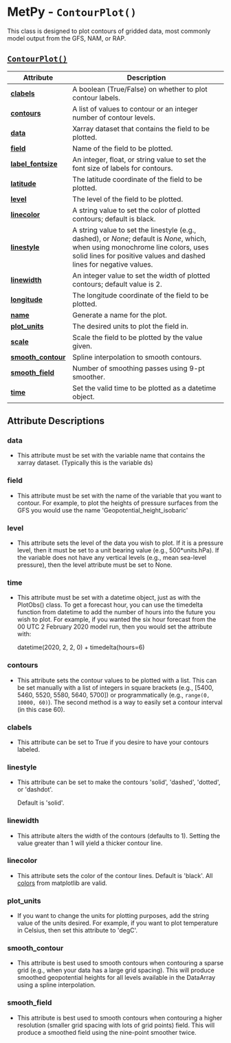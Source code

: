 # MetPy - `ContourPlot()`

This class is designed to plot contours of gridded data, most commonly
model output from the GFS, NAM, or RAP.

## <a href="https://unidata.github.io/MetPy/latest/api/generated/metpy.plots.ContourPlot.html" target="_blank">`ContourPlot()`</a>
  | Attribute | Description |
  | - | - |
  | <a href="https://unidata.github.io/MetPy/latest/api/generated/metpy.plots.ContourPlot.html#metpy.plots.ContourPlot.clabels" target="_blank">**clabels**</a> | A boolean (True/False) on whether to plot contour labels. |
  | <a href="https://unidata.github.io/MetPy/latest/api/generated/metpy.plots.ContourPlot.html#metpy.plots.ContourPlot.contours" target="_blank">**contours**</a> | A list of values to contour or an integer number of contour levels. |
  | <a href="https://unidata.github.io/MetPy/latest/api/generated/metpy.plots.ContourPlot.html#metpy.plots.ContourPlot.data" target="_blank">**data**</a> | Xarray dataset that contains the field to be plotted. |
  | <a href="https://unidata.github.io/MetPy/latest/api/generated/metpy.plots.ContourPlot.html#metpy.plots.ContourPlot.field" target="_blank">**field**</a> | Name of the field to be plotted. |
  | <a href="https://unidata.github.io/MetPy/latest/api/generated/metpy.plots.ContourPlot.html#metpy.plots.ContourPlot.label_fontsize" target="_blank">**label_fontsize**</a> | An integer, float, or string value to set the font size of labels for contours. |
  | <a href="https://unidata.github.io/MetPy/latest/api/generated/metpy.plots.ContourPlot.html#metpy.plots.ContourPlot.latitude" target="_blank">**latitude**</a> | The latitude coordinate of the field to be plotted. |
  | <a href="https://unidata.github.io/MetPy/latest/api/generated/metpy.plots.ContourPlot.html#metpy.plots.ContourPlot.level" target="_blank">**level**</a> | The level of the field to be plotted. |
  | <a href="https://unidata.github.io/MetPy/latest/api/generated/metpy.plots.ContourPlot.html#metpy.plots.ContourPlot.linecolor" target="_blank">**linecolor**</a> | A string value to set the color of plotted contours; default is black. |
  | <a href="https://unidata.github.io/MetPy/latest/api/generated/metpy.plots.ContourPlot.html#metpy.plots.ContourPlot.linestyle" target="_blank">**linestyle**</a> | A string value to set the linestyle (e.g., dashed), or *None*; default is *None*, which, when using monochrome line colors, uses solid lines for positive values and dashed lines for negative values. |
  | <a href="https://unidata.github.io/MetPy/latest/api/generated/metpy.plots.ContourPlot.html#metpy.plots.ContourPlot.linewidth" target="_blank">**linewidth**</a> | An integer value to set the width of plotted contours; default value is 2. |
  | <a href="https://unidata.github.io/MetPy/latest/api/generated/metpy.plots.ContourPlot.html#metpy.plots.ContourPlot.longitude" target="_blank">**longitude**</a> | The longitude coordinate of the field to be plotted. |
  | <a href="https://unidata.github.io/MetPy/latest/api/generated/metpy.plots.ContourPlot.html#metpy.plots.ContourPlot.name" target="_blank">**name**</a> | Generate a name for the plot. |
  | <a href="https://unidata.github.io/MetPy/latest/api/generated/metpy.plots.ContourPlot.html#metpy.plots.ContourPlot.plot_units" target="_blank">**plot_units**</a> | The desired units to plot the field in. |
  | <a href="https://unidata.github.io/MetPy/latest/api/generated/metpy.plots.ContourPlot.html#metpy.plots.ContourPlot.scale" target="_blank">**scale**</a> | Scale the field to be plotted by the value given. |
  | <a href="https://unidata.github.io/MetPy/latest/api/generated/metpy.plots.ContourPlot.html#metpy.plots.ContourPlot.smooth_contour" target="_blank">**smooth_contour**</a> | Spline interpolation to smooth contours. |
  | <a href="https://unidata.github.io/MetPy/latest/api/generated/metpy.plots.ContourPlot.html#metpy.plots.ContourPlot.smooth_field" target="_blank">**smooth_field**</a> | Number of smoothing passes using 9-pt smoother. |
  | <a href="https://unidata.github.io/MetPy/latest/api/generated/metpy.plots.ContourPlot.html#metpy.plots.ContourPlot.time" target="_blank">**time**</a> | Set the valid time to be plotted as a datetime object. |

## Attribute Descriptions

### **data**
 * This attribute must be set with the variable name that contains the
   xarray dataset. (Typically this is the variable ds)

### **field**
* This attribute must be set with the name of the variable that you want
  to contour. For example, to plot the heights of pressure surfaces from
  the GFS you would use the name 'Geopotential_height_isobaric'

### **level**
* This attribute sets the level of the data you wish to plot. If it is a
  pressure level, then it must be set to a unit bearing value (e.g.,
  500\*units.hPa). If the variable does not have any vertical levels
  (e.g., mean sea-level pressure), then the level attribute must be set to
  None.

### **time**
* This attribute must be set with a datetime object, just as with the
  PlotObs() class. To get a forecast hour, you can use the timedelta
  function from datetime to add the number of hours into the future you
  wish to plot. For example, if you wanted the six hour forecast from the
  00 UTC 2 February 2020 model run, then you would set the attribute with:

  datetime(2020, 2, 2, 0) + timedelta(hours=6)

### **contours**
* This attribute sets the contour values to be plotted with a list. This
  can be set manually with a list of integers in square brackets (e.g.,
  [5400, 5460, 5520, 5580, 5640, 5700]) or programmatically (e.g.,
  `range(0, 10000, 60)`). The second method is a way to easily set a
  contour interval (in this case 60).

### **clabels**
* This attribute can be set to True if you desire to have your contours
  labeled.

### **linestyle**
* This attribute can be set to make the contours 'solid', 'dashed',
  'dotted', or 'dashdot'.

  Default is 'solid'.

### **linewidth**
* This attribute alters the width of the contours (defaults to 1). Setting
  the value greater than 1 will yield a thicker contour line.

### **linecolor**
* This attribute sets the color of the contour lines. Default is 'black'.
  All <a href="https://matplotlib.org/stable/_images/sphx_glr_named_colors_003.png" target="_blank">colors</a>
  from matplotlib are valid.

### **plot_units**
* If you want to change the units for plotting purposes, add the string
  value of the units desired. For example, if you want to plot temperature
  in Celsius, then set this attribute to 'degC'.

### **smooth_contour**
* This attribute is best used to smooth contours when contouring a
  sparse grid (e.g., when your data has a large grid spacing). This will
  produce smoothed geopotential heights for all levels available in the
  DataArray using a spline interpolation.

### **smooth_field**
* This attribute is best used to smooth contours when contouring a
  higher resolution (smaller grid spacing with lots of grid points) field.
  This will produce a smoothed field using the nine-point smoother twice.